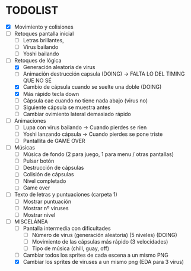 # TODOLIST
- [x] Movimiento y colisiones
- [ ] Retoques pantalla inicial 
    - [ ] Letras brillantes,
    - [ ] Virus bailando
    - [ ] Yoshi bailando
- [ ] Retoques de lógica
    - [x] Generación aleatoria de virus
    - [ ] Animación destrucción capsula (DOING) -> FALTA LO DEL TIMING QUE NO SÉ
    - [x] Cambio de cápsula cuando se suelte una doble (DOING)
    - [x] Más rápido tecla down
    - [ ] Cápsula cae cuando no tiene nada abajo (virus no)
    - [ ] Siguiente cápsula se muestra antes
    - [ ] Cambiar ovimiento lateral demasiado rápido
- [ ] Animaciones
    - [ ] Lupa con virus bailando -> Cuando pierdes se rien
    - [ ] Yoshi lanzando cápsula -> Cuando pierdes se pone triste
    - [ ] Pantallita de GAME OVER
- [ ] Músicas
    - [ ] Música de fondo (2 para juego, 1 para menu / otras pantallas)
    - [ ] Pulsar botón
    - [ ] Destrucción de cápsulas
    - [ ] Colisión de cápsulas
    - [ ] Nivel completado
    - [ ] Game over
- [ ] Texto de letras y puntuaciones (carpeta 1)
    - [ ] Mostrar puntuación
    - [ ] Mostrar nº viruses
    - [ ] Mostrar nivel
- [ ] MISCELÁNEA
    - [ ] Pantalla intermedia con dificultades 
        - [ ] Número de virus (generación aleatoria) (5 niveles) (DOING)
        - [ ] Movimiento de las cápsulas más rápido (3 velocidades)
        - [ ] Tipo de música (chill, guay, off)
    - [ ] Cambiar todos los sprites de cada escena a un mismo PNG
    - [x] Cambiar los sprites de viruses a un mismo png (EDA para 3 virus)